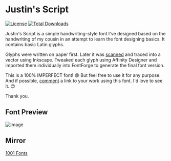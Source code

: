 # Justin's Script
<a href="https://github.com/zcraber/Justins-Script/blob/main/LICENSE"> <img alt="License" src="https://img.shields.io/github/license/zcraber/Justins-Script?color=%23f85149&style=flat-square"></a> <a href="https://github.com/zcraber/Justins-Script/releases"> <img alt="Total Downloads" src="https://img.shields.io/github/downloads/zcraber/justins-script/total?color=%23f85149&style=flat-square"></a>

Justin's Script is a simple handwriting-style font I've designed based on the handwriting of my cousin in an attempt to learn the font designing basics. It contains basic Latin glyphs.

Glyphs were written on paper first. Later it was <a href="https://github.com/zcraber/Justins-Script/blob/main/Scan.pdf">scanned</a> and traced into a vector using Inkscape. Tweaked each glyph using Affinity Designer and imported them individually into FontForge to generate the final font version.

This is a 100% IMPERFECT font! 😄 But feel free to use it for any purpose. And if possible, <a href="https://github.com/zcraber/Justins-Script/discussions">comment</a> a link to your work using this font. I'd love to see it. 😊

Thank you.

## Font Preview

![image](https://user-images.githubusercontent.com/61133303/145890810-7656cc32-4979-40a6-b3de-699b86308e37.png)

## Mirror
<a href="https://www.1001fonts.com/justins-script-font.html">1001 Fonts</a>
